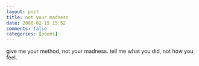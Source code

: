 ```yaml
---
layout: post
title: not your madness
date: 2008-02-15 15:52
comments: false
categories: [poems]
---
```


give me your method,
not your madness.
tell me what you did,
not how you feel.
